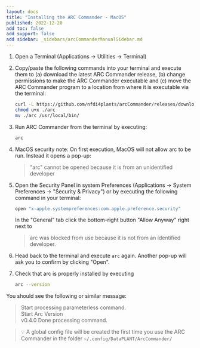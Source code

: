 ```yaml
---
layout: docs
title: "Installing the ARC Commander - MacOS"
published: 2022-12-20
add toc: false
add support: false
add sidebar: _sidebars/arcCommanderManualSidebar.md
---
```


1. Open a Terminal (Applications -> Utilities -> Terminal)
2. Copy/paste the following commands into your terminal and execute them to (a) download the latest ARC Commander release, (b) change permissions to make the ARC Commander executable and (c) move the ARC Commander program to a location from where it is executable via the terminal:

    ```bash
    curl -L https://github.com/nfdi4plants/arcCommander/releases/download/v0.4.0-osx.x64/arc > arc
    chmod u+x ./arc
    mv ./arc /usr/local/bin/
    ```

3. Run ARC Commander from the terminal by executing:

    ```bash
    arc
    ```

4. MacOS security note: On first execution, MacOS will not allow arc to be run. Instead it opens a pop-up:

    > "arc" cannot be opened because it is from an unidentified developer

5. Open the Security Panel in system Preferences (Applications -> System Preferences -> "Security & Privacy") or by executing the following command in your terminal:

    ```bash
    open "x-apple.systempreferences:com.apple.preference.security"
    ```

    In the "General" tab click the bottom-right button "Allow Anyway" right next to
    > arc was blocked from use because it is not from an identified developer.

6. Head back to the terminal and execute `arc` again. Another pop-up will ask you to confirm by clicking "Open".

7. Check that arc is properly installed by executing

    ```bash
    arc --version
    ```

You should see the following or similar message:

> Start processing parameterless command.  
> Start Arc Version  
> v0.4.0
> Done processing command.  

> :bulb: A global config file will be created the first time you use the ARC Commander in the folder `~/.config/DataPLANT/ArcCommander/`
